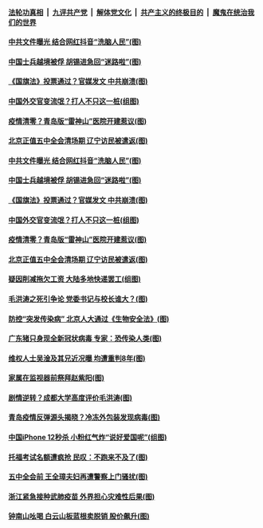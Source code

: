 ####  [法轮功真相](../../../../basic/blob/master/README.md?t=10200631) &nbsp;|&nbsp; [九评共产党](../../../../9ping.md/blob/master/README.md?t=10200631) &nbsp;|&nbsp; [解体党文化](../../../../jtdwh.md/blob/master/README.md?t=10200631)  &nbsp;|&nbsp; [共产主义的终极目的](../../../../gczydzjmd.md/blob/master/README.md?t=10200631) &nbsp;|&nbsp; [魔鬼在统治我们的世界](../../../../mgztzwmdsj.md/blob/master/README.md?t=10200631) 

#### [中共文件曝光 结合网红抖音“洗脑人民”(图)](../pages/p1/949763.md?t=10200631) 

#### [中国士兵越境被俘 胡锡进急回“迷路啦”(图)](../pages/p1/949758.md?t=10200631) 

#### [《国旗法》投票通过？官媒发文 中共崩溃(图)](../pages/p1/949753.md?t=10200631) 

#### [中国外交官变流氓？打人不只这一桩(组图)](../pages/p1/949738.md?t=10200631) 

#### [疫情清零？青岛版“雷神山”医院开建惹议(图)](../pages/p1/949710.md?t=10200631) 

#### [北京正值五中全会清场期 辽宁访民被遣返(图)](../pages/p1/949691.md?t=10200631) 

#### [中共文件曝光 结合网红抖音“洗脑人民”(图)](../pages/p1/949763.md?t=10200631) 

#### [中国士兵越境被俘 胡锡进急回“迷路啦”(图)](../pages/p1/949758.md?t=10200631) 

#### [《国旗法》投票通过？官媒发文 中共崩溃(图)](../pages/p1/949753.md?t=10200631) 

#### [中国外交官变流氓？打人不只这一桩(组图)](../pages/p1/949738.md?t=10200631) 

#### [疫情清零？青岛版“雷神山”医院开建惹议(图)](../pages/p1/949710.md?t=10200631) 

#### [北京正值五中全会清场期 辽宁访民被遣返(图)](../pages/p1/949691.md?t=10200631) 

#### [疑因削减拖欠工资 大陆多地快递罢工(组图)](../pages/p1/949690.md?t=10200631) 

#### [毛洪涛之死引争论 党委书记与校长谁大？(图)](../pages/p1/949651.md?t=10200631) 

#### [防控“突发传染病” 北京人大通过《生物安全法》(图)](../pages/p1/949649.md?t=10200631) 

#### [广东猪只身现全新冠状病毒 专家：恐传染人类(图)](../pages/p1/949646.md?t=10200631) 

#### [维权人士吴淦及其兄近况曝 均遭重判8年(图)](../pages/p1/949635.md?t=10200631) 

#### [家属在监视器前祭拜赵紫阳(图)](../pages/p1/949634.md?t=10200631) 

#### [剧情逆转？成都大学高度评价毛洪涛(图)](../pages/p1/949594.md?t=10200631) 

#### [青岛疫情反弹源头揭晓？冷冻外包装发现病毒(图)](../pages/p1/949591.md?t=10200631) 

#### [中国iPhone 12秒杀 小粉红气炸“说好爱国呢”(组图)](../pages/p1/949573.md?t=10200631) 

#### [托福考试名额遭疯抢 民叹：不跑来不及了(图)](../pages/p1/949569.md?t=10200631) 

#### [五中全会前 王全璋夫妇再遭警察上门骚扰(图)](../pages/p1/949558.md?t=10200631) 

#### [浙江紧急接种武肺疫苗 外界担心灾难性后果(图)](../pages/p1/949544.md?t=10200631) 

#### [钟南山吆喝 白云山板蓝根卖脱销 股价飙升(图)](../pages/p1/949533.md?t=10200631) 


